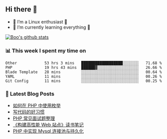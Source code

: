 ## Hi there 👋
* 🔭 I’m a Linux enthusiast 🐧️
* 🏃️ I’m currently learning everything 🏃️

[![Boo's github stats](https://github-readme-stats.vercel.app/api?username=0xAiKang)](https://github.com/anuraghazra/github-readme-stats)

<!-- [![Most Used Langs](https://github-readme-stats.vercel.app/api/top-langs/?username=0xAiKang)](https://github.com/anuraghazra/github-readme-stats) -->

### 📊 This week I spent my time on
<!--START_SECTION:waka-->
```text
Other            53 hrs 3 mins   ██████████████████░░░░░░░   71.68 % 
PHP              19 hrs 43 mins  ██████▓░░░░░░░░░░░░░░░░░░   26.66 % 
Blade Template   28 mins         ░░░░░░░░░░░░░░░░░░░░░░░░░   00.64 % 
YAML             11 mins         ░░░░░░░░░░░░░░░░░░░░░░░░░   00.26 % 
Git Config       11 mins         ░░░░░░░░░░░░░░░░░░░░░░░░░   00.25 % 
```
<!--END_SECTION:waka-->

### 📕 Latest Blog Posts
<!-- BLOG-POST-LIST:START -->
- [如何在 PHP 中使用枚举](https://www.0x2beace.com/how-do-I-use-enumerations-in-php/)
- [写代码的好习惯](https://www.0x2beace.com/good-habit-of-writing-code/)
- [PHP 常见面试题整理](https://www.0x2beace.com/php-common-interview-questions/)
- [《构建高性能 Web 站点》读书笔记](https://www.0x2beace.com/building-a-high-performance-web-site-reading-notes/)
- [PHP 中实现 Mysql 连接池与持久化](https://www.0x2beace.com/mysql-connection-pool-and-persistence-in-php/)
<!-- BLOG-POST-LIST:END -->

